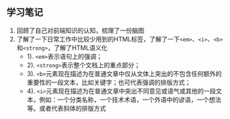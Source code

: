 ## 学习笔记

1. 回顾了自己对前端知识的认知，梳理了一份脑图
2. 了解了一下日常工作中比较少用到的HTML标签，了解了一下`<em>`、`<i>`、`<b>`和`<strong>`，了解了HTML语义化
    - 1).  `<em>`表示语句上的强调；
    - 2). `<strong>`表示整个文档上的重点部分；
    - 3). `<b>`元素现在描述为在普通文章中仅从文体上突出的不包含任何额外的重要性的一段文本，比如关键字；也可代表强调的排版方式；
    - 4). `<i>`元素现在描述为在普通文章中突出不同意见或语气或其他的一段文本，例如：一个分类名称，一个技术术语，一个外语中的谚语，一个想法等。或者代表斜体的排版方式
  